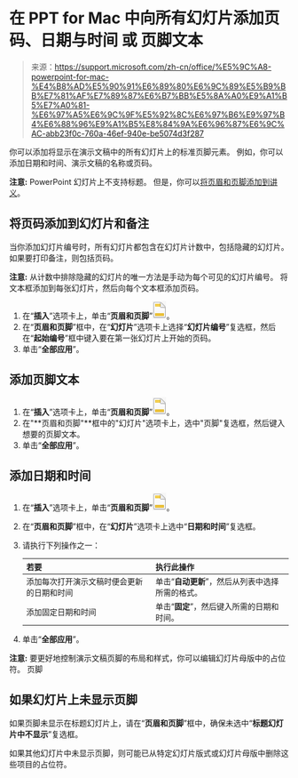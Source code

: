 # 在 PPT for Mac 中向所有幻灯片添加页码、日期与时间 或 页脚文本



> 来源：https://support.microsoft.com/zh-cn/office/%E5%9C%A8-powerpoint-for-mac-%E4%B8%AD%E5%90%91%E6%89%80%E6%9C%89%E5%B9%BB%E7%81%AF%E7%89%87%E6%B7%BB%E5%8A%A0%E9%A1%B5%E7%A0%81-%E6%97%A5%E6%9C%9F%E5%92%8C%E6%97%B6%E9%97%B4%E6%88%96%E9%A1%B5%E8%84%9A%E6%96%87%E6%9C%AC-abb23f0c-760a-46ef-940e-be5074d3f287



你可以添加将显示在演示文稿中的所有幻灯片上的标准页脚元素。 例如，你可以添加日期和时间、演示文稿的名称或页码。

**注意:** PowerPoint 幻灯片上不支持标题。 但是，你可以[将页眉和页脚添加到讲义](https://support.microsoft.com/zh-cn/office/向讲义添加徽标-公司名称-页眉或页脚文本-ca6d3137-5cd5-41f8-8160-285075786371)。

## 将页码添加到幻灯片和备注

当你添加幻灯片编号时，所有幻灯片都包含在幻灯片计数中，包括隐藏的幻灯片。 如果要打印备注，则包括页码。

**注意:** 从计数中排除隐藏的幻灯片的唯一方法是手动为每个可见的幻灯片编号。 将文本框添加到每张幻灯片，然后向每个文本框添加页码。

1. 在“**插入**”选项卡上，单击“**页眉和页脚**”![“页眉和页脚”按钮](readme.assets/94e0ee54-e48b-4305-b19c-cf22c8c280d3.png)。
2. 在“**页眉和页脚**”框中，在“**幻灯片**”选项卡上选择“**幻灯片编号**”复选框，然后在“**起始编号**”框中键入要在第一张幻灯片上开始的页码。
3. 单击“**全部应用**”。

## 添加页脚文本

1. 在“**插入**”选项卡上，单击“**页眉和页脚**”![“页眉和页脚”按钮](readme.assets/94e0ee54-e48b-4305-b19c-cf22c8c280d3.png)。
2. 在"**页眉和页脚"**框中的"幻灯片"选项卡上，选中"页脚"复选框，然后键入想要的页脚文本。
3. 单击“**全部应用**”。

## 添加日期和时间

1. 在“**插入**”选项卡上，单击“**页眉和页脚**”![“页眉和页脚”按钮](readme.assets/94e0ee54-e48b-4305-b19c-cf22c8c280d3.png)。

2. 在“**页眉和页脚**”框中，在“**幻灯片**”选项卡上选中“**日期和时间**”复选框。

3. 请执行下列操作之一：

    | **若要**                                   | **执行此操作**                                   |
    | :----------------------------------------- | :----------------------------------------------- |
    | 添加每次打开演示文稿时便会更新的日期和时间 | 单击“**自动更新**”，然后从列表中选择所需的格式。 |
    | 添加固定日期和时间                         | 单击“**固定**”，然后键入所需的日期和时间。       |

4. 单击“**全部应用**”。

**注意:** 要更好地控制演示文稿页脚的布局和样式，你可以编辑幻灯片母版中的占位符。 页脚

## 如果幻灯片上未显示页脚

如果页脚未显示在标题幻灯片上，请在“**页眉和页脚**”框中，确保未选中“**标题幻灯片中不显示**”复选框。

如果其他幻灯片中未显示页脚，则可能已从特定幻灯片版式或幻灯片母版中删除这些项目的占位符。